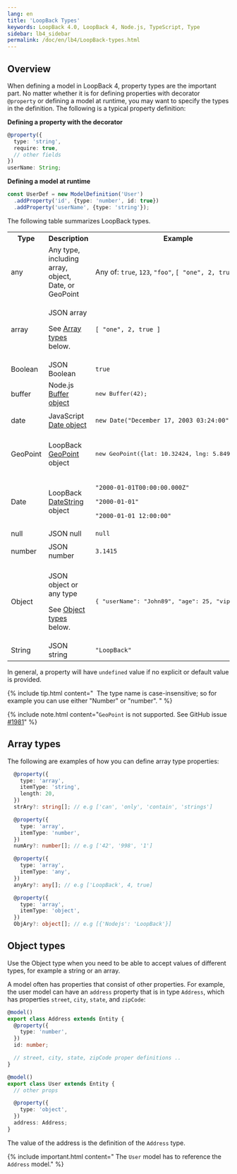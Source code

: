 ```yaml
---
lang: en
title: 'LoopBack Types'
keywords: LoopBack 4.0, LoopBack 4, Node.js, TypeScript, Type
sidebar: lb4_sidebar
permalink: /doc/en/lb4/LoopBack-types.html
---
```


## Overview

When defining a model in LoopBack 4, property types are the important part. No
matter whether it is for defining properties with decorator `@property` or
defining a model at runtime, you may want to specify the types in the
definition. The following is a typical property definition:

**Defining a property with the decorator**

```ts
@property({
  type: 'string',
  require: true,
  // other fields
})
userName: String;
```

**Defining a model at runtime**

```ts
const UserDef = new ModelDefinition('User')
  .addProperty('id', {type: 'number', id: true})
  .addProperty('userName', {type: 'string'});
```

The following table summarizes LoopBack types.

<table>
  <tbody>
    <tr>
      <th>Type</th>
      <th>Description</th>
      <th>Example</th>
    </tr>
    <tr>
      <td>any</td>
      <td>Any type, including array, object, Date, or GeoPoint</td>
      <td>Any of: <code>true</code>, <code>123</code>, <code>"foo"</code>, <code>[ "one", 2, true ]</code></td>
    </tr>
    <tr>
      <td>array</td>
      <td>
        <p>JSON array</p>
        <p>See <a href="LoopBack-types.html#array-types">Array types</a> below.</p>
      </td>
      <td><code>[ "one", 2, true ]</code></td>
    </tr>
    <tr>
      <td>Boolean</td>
      <td>JSON Boolean</td>
      <td><code>true</code></td>
    </tr>
    <tr>
      <td>buffer</td>
      <td>Node.js <a href="http://nodejs.org/api/buffer.html" class="external-link" rel="nofollow">Buffer object</a></td>
      <td>
        <pre>new Buffer(42);</pre>
      </td>
    </tr>
    <tr>
      <td>date</td>
      <td>JavaScript <a href="https://developer.mozilla.org/en-US/docs/Web/JavaScript/Reference/Global_Objects/Date" class="external-link" rel="nofollow">Date object</a></td>
      <td>
        <p><code>new Date("December 17, 2003 03:24:00");</code></p>
      </td>
    </tr>
    <tr>
      <td>GeoPoint</td>
      <td>
        <p>LoopBack <a href="http://apidocs.loopback.io/loopback-datasource-juggler/#geopoint" class="external-link" rel="nofollow">GeoPoint</a> object</p>
      </td>
      <td>
        <pre>new GeoPoint({lat: 10.32424, lng: 5.84978});</pre>
      </td>
    </tr>
    <tr>
      <td>Date</td>
      <td>
        <p>LoopBack<a href="http://apidocs.loopback.io/loopback-datasource-juggler/#datestring" class="external-link" rel="nofollow"> DateString</a> object</p>
      </td>
      <td>
        <p><code>"2000-01-01T00:00:00.000Z"</code></p>
        <p><code>"2000-01-01"</code></p>
        <p><code>"2000-01-01 12:00:00"</code></p>
      </td>
    </tr>
    <tr>
      <td>null</td>
      <td>JSON null</td>
      <td><code>null</code></td>
    </tr>
    <tr>
      <td>number</td>
      <td>JSON number</td>
      <td>
        <p><code>3.1415</code></p>
      </td>
    </tr>
    <tr>
      <td>Object</td>
      <td>
        <p>JSON object or any type</p>
        <p>See <a href="LoopBack-types.html#object-types">Object types</a> below.</p>
      </td>
      <td>
        <pre class="de1">{ "userName": "John89", "age": 25, "vip": false}</pre>
      </td>
    </tr>
    <tr>
      <td>String</td>
      <td>JSON string</td>
      <td><code>"LoopBack"</code></td>
    </tr>
  </tbody>
</table>

In general, a property will have `undefined` value if no explicit or default
value is provided.

{% include tip.html content="
 The type name is case-insensitive; so for example you can use either \"Number\" or \"number\".
" %}

{% include note.html content="`GeoPoint` is not supported. See GitHub issue
[#1981](https://github.com/strongloop/loopback-next/issues/1981)" %}

## Array types

The following are examples of how you can define array type properties:

```ts
  @property({
    type: 'array',
    itemType: 'string',
    length: 20,
  })
  strAry?: string[]; // e.g ['can', 'only', 'contain', 'strings']

  @property({
    type: 'array',
    itemType: 'number',
  })
  numAry?: number[]; // e.g ['42', '998', '1']

  @property({
    type: 'array',
    itemType: 'any',
  })
  anyAry?: any[]; // e.g ['LoopBack', 4, true]

  @property({
    type: 'array',
    itemType: 'object',
  })
  ObjAry?: object[]; // e.g [{'Nodejs': 'LoopBack'}]
```

## Object types

Use the Object type when you need to be able to accept values of different
types, for example a string or an array.

A model often has properties that consist of other properties. For example, the
user model can have an `address` property that is in type `Address`, which has
properties `street`, `city`, `state`, and `zipCode`:

```ts
@model()
export class Address extends Entity {
  @property({
    type: 'number',
  })
  id: number;

  // street, city, state, zipCode proper definitions ..
}

@model()
export class User extends Entity {
  // other props

  @property({
    type: 'object',
  })
  address: Address;
}
```

The value of the address is the definition of the `Address` type.

{% include important.html content="
The `User` model has to reference the `Address` model." %}
